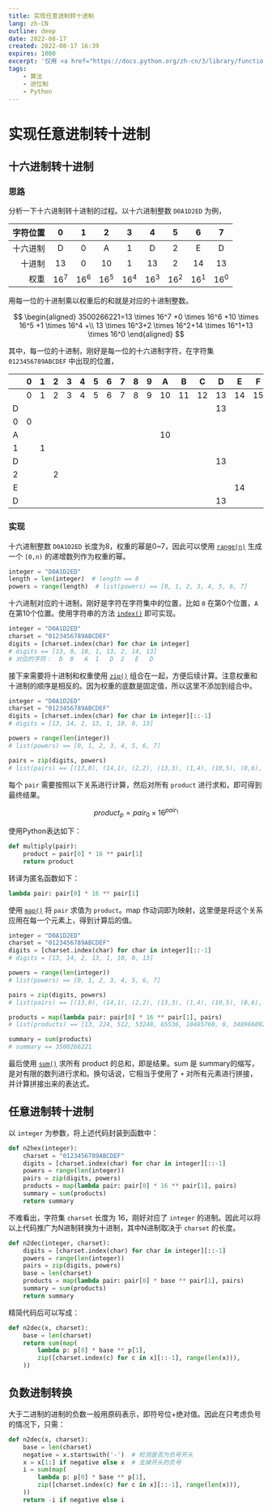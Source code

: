 ```yaml
---
title: 实现任意进制转十进制
lang: zh-CN
outline: deep
date: 2022-08-17
created: 2022-08-17 16:39
expires: 1000
excerpt: '仅用 <a href="https://docs.python.org/zh-cn/3/library/functions.html">内置函数</a> 及列表推导式完成任意进制转十进制。本文先分析“从十六进制到十进制”，然后推广到“任意进制到十进制”。'
tags:
    - 算法
    - 进位制
    - Python
---
```


<script setup lang="ts">
import RevisionInfo from "@/components/RevisionInfo.vue";
import SeeAlsoLink from "@/components/SeeAlsoLink.vue";
</script>

# 实现任意进制转十进制

<RevisionInfo />

## 十六进制转十进制

### 思路

分析一下十六进制转十进制的过程。以十六进制整数 `D0A1D2ED` 为例，

| 字符位置 |       0        |       1        |       2        |       3        |       4        |       5        |       6        |       7        |
|-----:|:--------------:|:--------------:|:--------------:|:--------------:|:--------------:|:--------------:|:--------------:|:--------------:|
| 十六进制 |       D        |       0        |       A        |       1        |       D        |       2        |       E        |       D        |
|  十进制 |       13       |       0        |       10       |       1        |       13       |       2        |       14       |       13       |
|   权重 | 16<sup>7</sup> | 16<sup>6</sup> | 16<sup>5</sup> | 16<sup>4</sup> | 16<sup>3</sup> | 16<sup>2</sup> | 16<sup>1</sup> | 16<sup>0</sup> |

用每一位的十进制乘以权重后的和就是对应的十进制整数。

$$
\begin{aligned}
3500266221=13 \times 16^7 +0 \times 16^6 +10 \times 16^5 +1 \times 16^4 +\\
13 \times 16^3+2 \times 16^2+14 \times 16^1+13 \times 16^0
\end{aligned}
$$

其中，每一位的十进制，刚好是每一位的十六进制字符，在字符集 `0123456789ABCDEF` 中出现的位置，

|   | 0 | 1 | 2 | 3 | 4 | 5 | 6 | 7 | 8 | 9 | A  | B  | C  | D  | E  | F  |
|:-:|:-:|:-:|:-:|:-:|:-:|:-:|:-:|:-:|:-:|:-:|:--:|:--:|:--:|:--:|:--:|:--:|
|   | 0 | 1 | 2 | 3 | 4 | 5 | 6 | 7 | 8 | 9 | 10 | 11 | 12 | 13 | 14 | 15 |
| D |   |   |   |   |   |   |   |   |   |   |    |    |    | 13 |    |    |
| 0 | 0 |   |   |   |   |   |   |   |   |   |    |    |    |    |    |    |
| A |   |   |   |   |   |   |   |   |   |   | 10 |    |    |    |    |    |
| 1 |   | 1 |   |   |   |   |   |   |   |   |    |    |    |    |    |    |
| D |   |   |   |   |   |   |   |   |   |   |    |    |    | 13 |    |    |
| 2 |   |   | 2 |   |   |   |   |   |   |   |    |    |    |    |    |    |
| E |   |   |   |   |   |   |   |   |   |   |    |    |    |    | 14 |    |
| D |   |   |   |   |   |   |   |   |   |   |    |    |    | 13 |    |    |

### 实现

十六进制整数 `D0A1D2ED` 长度为8，权重的幂是0~7，因此可以使用 [`range(n)`](https://docs.python.org/zh-cn/3/library/functions.html#func-range) 生成一个 `[0,n)` 的递增数列作为权重的幂。

```python
integer = "D0A1D2ED"
length = len(integer)  # length == 8
powers = range(length)  # list(powers) == [0, 1, 2, 3, 4, 5, 6, 7]
```

十六进制对应的十进制，刚好是字符在字符集中的位置，比如 `0` 在第0个位置，`A` 在第10个位置。使用字符串的方法 [`index()`](https://docs.python.org/zh-cn/3/library/stdtypes.html#str.index) 即可实现。

```python
integer = "D0A1D2ED"
charset = "0123456789ABCDEF"
digits = [charset.index(char) for char in integer]
# digits == [13, 0, 10, 1, 13, 2, 14, 13]
# 对应的字符：  D  0   A  1   D  2   E   D
```

接下来需要将十进制和权重使用 [`zip()`](https://docs.python.org/zh-cn/3/library/functions.html#zip) 组合在一起，方便后续计算。注意权重和十进制的顺序是相反的。因为权重的底数是固定值，所以这里不添加到组合中。

```python
integer = "D0A1D2ED"
charset = "0123456789ABCDEF"
digits = [charset.index(char) for char in integer][::-1]
# digits = [13, 14, 2, 13, 1, 10, 0, 13]

powers = range(len(integer))
# list(powers) == [0, 1, 2, 3, 4, 5, 6, 7]

pairs = zip(digits, powers)
# list(pairs) == [(13,0), (14,1), (2,2), (13,3), (1,4), (10,5), (0,6), (13,7)]
```

每个 `pair` 需要按照以下关系进行计算，然后对所有 `product` 进行求和，即可得到最终结果。

$$
product_p = pair_0 \times 16^{pair_1}
$$

使用Python表达如下：

```python
def multiply(pair):
    product = pair[0] * 16 ** pair[1]
    return product
```

转译为匿名函数如下：

```python
lambda pair: pair[0] * 16 ** pair[1]
```

使用 [`map()`](https://docs.python.org/zh-cn/3/library/functions.html#map) 将 `pair` 求值为 `product`。map 作动词即为映射，这里便是将这个关系应用在每一个元素上，得到计算后的值。

```python
integer = "D0A1D2ED"
charset = "0123456789ABCDEF"
digits = [charset.index(char) for char in integer][::-1]
# digits = [13, 14, 2, 13, 1, 10, 0, 13]

powers = range(len(integer))
# list(powers) == [0, 1, 2, 3, 4, 5, 6, 7]

pairs = zip(digits, powers)
# list(pairs) == [(13,0), (14,1), (2,2), (13,3), (1,4), (10,5), (0,6), (13,7)]

products = map(lambda pair: pair[0] * 16 ** pair[1], pairs)
# list(products) == [13, 224, 512, 53248, 65536, 10485760, 0, 3489660928]

summary = sum(products)
# summary == 3500266221
```

最后使用 [`sum()`](https://docs.python.org/zh-cn/3/library/functions.html#sum) 求所有 product 的总和，即是结果。sum 是 summary的缩写，是对有限的数列进行求和。换句话说，它相当于使用了 `+` 对所有元素进行拼接，并计算拼接出来的表达式。

## 任意进制转十进制

以 `integer` 为参数，将上述代码封装到函数中：

```python
def n2hex(integer):
    charset = "0123456789ABCDEF"
    digits = [charset.index(char) for char in integer][::-1]
    powers = range(len(integer))
    pairs = zip(digits, powers)
    products = map(lambda pair: pair[0] * 16 ** pair[1], pairs)
    summary = sum(products)
    return summary
```

不难看出，字符集 `charset` 长度为 16，刚好对应了 `integer` 的进制。因此可以将以上代码推广为N进制转换为十进制，其中N进制取决于 `charset` 的长度。

```python
def n2dec(integer, charset):
    digits = [charset.index(char) for char in integer][::-1]
    powers = range(len(integer))
    pairs = zip(digits, powers)
    base = len(charset)
    products = map(lambda pair: pair[0] * base ** pair[1], pairs)
    summary = sum(products)
    return summary
```

精简代码后可以写成：

```python
def n2dec(x, charset):
    base = len(charset)
    return sum(map(
        lambda p: p[0] * base ** p[1],
        zip([charset.index(c) for c in x][::-1], range(len(x))),
    ))
```

## 负数进制转换

大于二进制的进制的负数一般用原码表示，即符号位+绝对值。因此在只考虑负号的情况下，只需：

```python
def n2dec(x, charset):
    base = len(charset)
    negative = x.startswith('-')  # 检测是否为负号开头
    x = x[1:] if negative else x  # 去掉开头的负号
    i = sum(map(
        lambda p: p[0] * base ** p[1],
        zip([charset.index(c) for c in x][::-1], range(len(x))),
    ))
    return -i if negative else i
```
